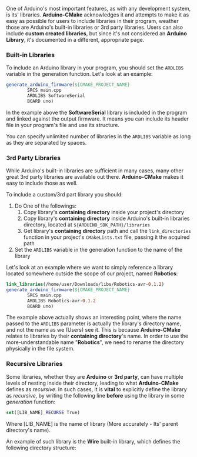 One of Arduino's most important features, as with any development system, is its' libraries.
**Arduino-CMake** acknowledges it and attempts to make it as easy as possible for users to include libraries in their program, weather those are Arduino's built-in libraries or 3rd party libraries.
Users can also include **custom created libraries**, but since it's not considered an **Arduino Library**, it's documented in a different, appropriate page.

### Built-in Libraries

To include an Arduino library in your program, you should set the `ARDLIBS` variable in the generation function.
Let's look at an example:

```cmake
generate_arduino_firmware(${CMAKE_PROJECT_NAME}
        SRCS main.cpp
        ARDLIBS SoftwareSerial
        BOARD uno)
```

In the example above the **SoftwareSerial** library is included in the program and linked against the output firmware. It means you can include its header file in your program's file and use its structure.

You can specify unlimited number of libraries in the `ARDLIBS` variable as long as they are separated by spaces.

### 3rd Party Libraries

While Arduino's built-in libraries are sufficient in many cases, many other great 3rd party libraries are available out there. **Arduino-CMake** makes it easy to include those as well.

To include a custom/3rd part library you should:

1. Do One of the followings:
   1. Copy library's **containing directory** inside your project's directory
   2. Copy library's **containing directory** inside Arduino's built-in libraries directory, 
      located at `${ARDUINO_SDK_PATH}/libraries`
   3. Get library's **containing directory** path and call the `link_directories` function in your project's `CMakeLists.txt` file, passing it the acquired path
2. Set the `ARDLIBS` variable in the generation function to the name of the library

Let's look at an example where we want to simply reference a library located somewhere outside the scope of our project, named **Robotics**:

```cmake
link_libraries(/home/user/Downloads/libs/Robotics-avr-0.1.2)
generate_arduino_firmware(${CMAKE_PROJECT_NAME}
        SRCS main.cpp
        ARDLIBS Robotics-avr-0.1.2
        BOARD uno)
```

The example above actually shows an interesting point, where the name passed to the `ARDLIBS` parameter is actually the library's directory name, and not the name as we (Users) see it. 
This is because **Arduino-CMake** relates to libraries by their **containing directory**'s name.
In order to use the more-understandable name "**Robotics**", we need to rename the directory physically in the file system.

### Recursive Libraries

Some libraries, whether they are **Arduino** or **3rd party**, can have multiple levels of nesting inside their directory, leading to what **Arduino-CMake** defines as *recursive*.
In such cases, it is **vital** to explicitly define the library as *recursive*, by writing the following line **before** using the library in some *generation* function:

```cmake
set([LIB_NAME]_RECURSE True)
```

Where [LIB_NAME] is the name of library (More accurately - Its' parent directory's name).

An example of such library is the **Wire** built-in library, which defines the following directory structure:

```

```

